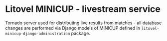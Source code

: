 # Litovel MINICUP - livestream service

Tornado server used for distributing live results from matches - all database changes are performed via Django models of MINICUP defined in `litovel-minicup-django-administration` package.